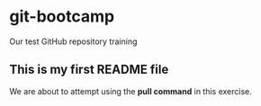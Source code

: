 # git-bootcamp
Our test GitHub repository training
## This is my first README file
We are about to attempt using the **pull command** in this exercise.
